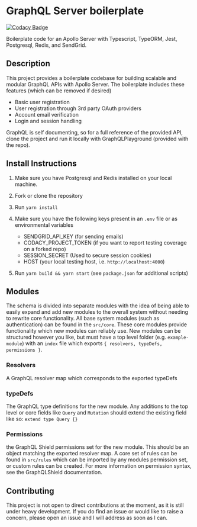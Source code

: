 # GraphQL Server boilerplate

[![Codacy Badge](https://api.codacy.com/project/badge/Grade/5f37e282e69c47dd859b1c35fc00afea)](https://www.codacy.com/app/Mando75/graphql-server-boilerplate?utm_source=github.com&utm_medium=referral&utm_content=Mando75/graphql-server-boilerplate&utm_campaign=Badge_Grade)

Boilerplate code for an Apollo Server with Typescript, TypeORM, Jest, Postgresql, Redis, and SendGrid.

## Description

This project provides a boilerplate codebase for building scalable and modular GraphQL APIs with Apollo Server. The boilerplate includes these features (which can be removed if desired)

- Basic user registration
- User registration through 3rd party OAuth providers
- Account email verification
- Login and session handling

GraphQL is self documenting, so for a full reference of the provided API, clone the project and run it locally with GraphQLPlayground (provided with the repo).

## Install Instructions

1. Make sure you have Postgresql and Redis installed on your local machine.

2. Fork or clone the repository

3. Run `yarn install`

4. Make sure you have the following keys present in an `.env` file or as environmental variables

   - SENDGRID_API_KEY (for sending emails)
   - CODACY_PROJECT_TOKEN (if you want to report testing coverage on a forked repo)
   - SESSION_SECRET (Used to secure session cookies)
   - HOST (your local testing host, i.e. `http://localhost:4000`)

5. Run `yarn build && yarn start` (see `package.json` for additional scripts)

## Modules

The schema is divided into separate modules with the idea of being able to easily expand and add new modules to the overall system without needing to rewrite core functionality. All base system modules (such as authentication) can be found in the `src/core`. These core modules provide functionality which new modules can reliably use. New modules can be structured however you like, but must have a top level folder (e.g. `example-module`) with an `index` file which exports `{ resolvers, typeDefs, permissions }`.

### Resolvers

A GraphQL resolver map which corresponds to the exported typeDefs

### typeDefs

The GraphQL type definitions for the new module. Any additions to the top level or core fields like `Query` and `Mutation` should extend the existing field like so: `extend type Query {}`

### Permissions

the GraphQL Shield permissions set for the new module. This should be an object matching the exported resolver map. A core set of rules can be found in `src/rules` which can be imported by any modules permission set, or custom rules can be created. For more information on permission syntax, see the GraphQLShield documentation.

## Contributing

This project is not open to direct contributions at the moment, as it is still under heavy development. If you do find an issue or would like to raise a concern, please open an issue and I will address as soon as I can.
